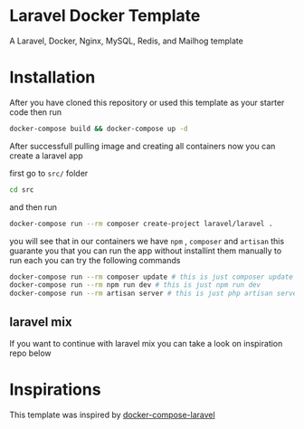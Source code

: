 # Laravel Docker Template
A Laravel, Docker, Nginx, MySQL, Redis, and Mailhog template

# Installation
After you have cloned this repository or used this template as your starter code then run 
```bash
docker-compose build && docker-compose up -d
```
After successfull pulling image and creating all containers now you can create a laravel app

first go to `src/` folder
```bash
cd src
```
and then run

```bash
docker-compose run --rm composer create-project laravel/laravel .
```

you will see that in our containers we have `npm` , `composer` and `artisan` this guarante you that you can run the app without installint them manually to run each you can try the following commands 

```bash
docker-compose run --rm composer update # this is just composer update
docker-compose run --rm npm run dev # this is just npm run dev
docker-compose run --rm artisan server # this is just php artisan serve

```
## laravel mix
If you want to continue with laravel mix you can take a look on inspiration repo below
# Inspirations
This template was inspired by [docker-compose-laravel](https://github.com/aschmelyun/docker-compose-laravel)
